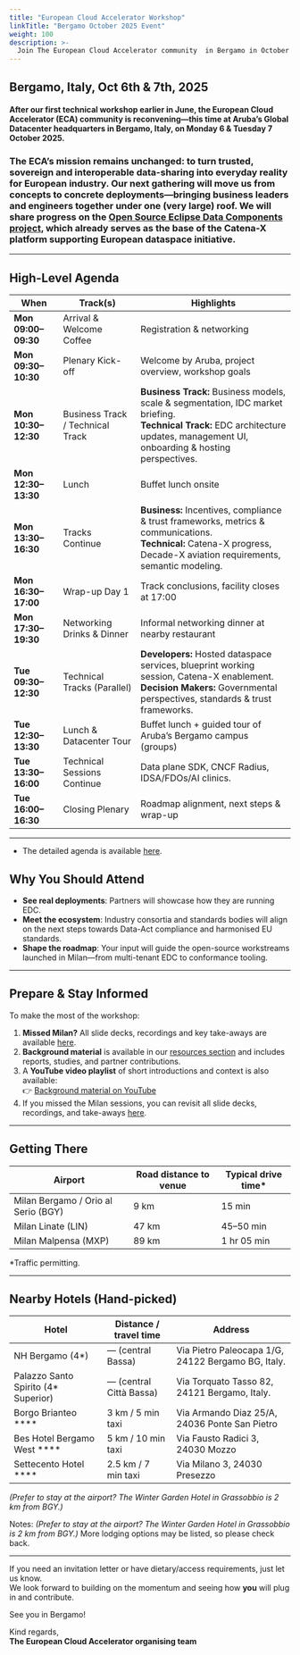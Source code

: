 ```yaml
---
title: "European Cloud Accelerator Workshop"
linkTitle: "Bergamo October 2025 Event"
weight: 100
description: >-
  Join The European Cloud Accelerator community  in Bergamo in October 2025 for a 2-day workshop focused on advancing the vision of open, sovereign, and interoperable dataspaces.
---
```

## Bergamo, Italy, Oct 6th & 7th, 2025


#### After our first technical workshop earlier in June, the European Cloud Accelerator (ECA) community is reconvening—this time at Aruba’s Global Datacenter headquarters in **Bergamo, Italy**, on **Monday 6 & Tuesday 7 October 2025**.
### The ECA’s mission remains unchanged: to turn trusted, sovereign and interoperable data-sharing into everyday reality for European industry. Our next gathering will move us from concepts to concrete deployments—bringing business leaders and engineers together under one (very large) roof. We will share progress on the [Open Source Eclipse Data Components project](https://github.com/eclipse-edc), which already serves as the base of the Catena-X platform supporting European dataspace initiative.
---
## High-Level Agenda

| When                     | Track(s)                      | Highlights                                                                 |
|--------------------------|-------------------------------|----------------------------------------------------------------------------|
| **Mon 09:00–09:30**      | Arrival & Welcome Coffee      | Registration & networking                                                  |
| **Mon 09:30–10:30**      | Plenary Kick-off              | Welcome by Aruba, project overview, workshop goals                         |
| **Mon 10:30–12:30**      | Business Track / Technical Track | **Business Track:** Business models, scale & segmentation, IDC market briefing.<br>**Technical Track:** EDC architecture updates, management UI, onboarding & hosting perspectives. |
| **Mon 12:30–13:30**      | Lunch                         | Buffet lunch onsite                                                        |
| **Mon 13:30–16:30**      | Tracks Continue               | **Business:** Incentives, compliance & trust frameworks, metrics & communications.<br>**Technical:** Catena-X progress, Decade-X aviation requirements, semantic modeling. |
| **Mon 16:30–17:00**      | Wrap-up Day 1                 | Track conclusions, facility closes at 17:00                                |
| **Mon 17:30–19:30**      | Networking Drinks & Dinner             | Informal networking dinner at nearby restaurant                            |
| **Tue 09:30–12:30**      | Technical Tracks (Parallel)   | **Developers:** Hosted dataspace services, blueprint working session, Catena-X enablement.<br>**Decision Makers:** Governmental perspectives, standards & trust frameworks. |
| **Tue 12:30–13:30**      | Lunch & Datacenter Tour       | Buffet lunch + guided tour of Aruba’s Bergamo campus (groups)              |
| **Tue 13:30–16:00**      | Technical Sessions Continue   | Data plane SDK, CNCF Radius, IDSA/FDOs/AI clinics.                         |
| **Tue 16:00–16:30**      | Closing Plenary               | Roadmap alignment, next steps & wrap-up                                    |
---
* The detailed agenda is available [here](agenda).  

## Why You Should Attend
- **See real deployments**: Partners will showcase how they are running EDC.  
- **Meet the ecosystem**: Industry consortia and standards bodies will align on the next steps towards Data-Act compliance and harmonised EU standards.  
- **Shape the roadmap**: Your input will guide the open-source workstreams launched in Milan—from multi-tenant EDC to conformance tooling.  
---

## Prepare & Stay Informed  

To make the most of the workshop:  
1. **Missed Milan?** All slide decks, recordings and key take-aways are available [here](https://metaform.github.io/dcsa/documentation/overview/milan-2025/).  
2. **Background  material** is available in our [resources section](https://github.com/Metaform/dcsa/tree/main/content/en/documentation/overview/bergamo-2025/resources) and includes reports, studies, and partner contributions.
3. A **YouTube video playlist** of short introductions and context is also available:  
   👉 [Background material on YouTube](https://www.youtube.com/playlist?list=PL8XAuixTAZx1NtK24W08w7hvyBv-cEDG5)  
4. If you missed the Milan sessions, you can revisit all slide decks, recordings, and take-aways [here](https://metaform.github.io/dcsa/documentation/overview/milan-2025/).  
---

## Getting There

| Airport                       | Road distance to venue | Typical drive time* |
|--------------------------------|------------------------|----------------------|
| Milan Bergamo / Orio al Serio (BGY) | 9 km                   | 15 min               |
| Milan Linate (LIN)                 | 47 km                  | 45–50 min            |
| Milan Malpensa (MXP)               | 89 km                  | 1 hr 05 min          |

\*Traffic permitting.

---

## Nearby Hotels (Hand-picked)
| Hotel                     | Distance / travel time | Address                                                                 |
|---------------------------|------------------------|-------------------------------------------------------------------------|
| NH Bergamo (4*)           | — (central Bassa)      | Via Pietro Paleocapa 1/G, 24122 Bergamo BG, Italy.                      |
| Palazzo Santo Spirito (4* Superior) | — (central Città Bassa) | Via Torquato Tasso 82, 24121 Bergamo, Italy.                            |
| Borgo Brianteo ****       | 3 km / 5 min taxi      | Via Armando Diaz 25/A, 24036 Ponte San Pietro  |
| Bes Hotel Bergamo West **** | 5 km / 10 min taxi   | Via Fausto Radici 3, 24030 Mozzo        |
| Settecento Hotel ****     | 2.5 km / 7 min taxi    | Via Milano 3, 24030 Presezzo      |
*(Prefer to stay at the airport? The Winter Garden Hotel in Grassobbio is 2 km from BGY.)*


Notes:
*(Prefer to stay at the airport? The Winter Garden Hotel in Grassobbio is 2 km from BGY.)*
More lodging options may be listed, so please check back.

---

If you need an invitation letter or have dietary/access requirements, just let us know.  
We look forward to building on the momentum and seeing how **you** will plug in and contribute.  

See you in Bergamo!  

Kind regards,  
**The European Cloud Accelerator organising team**
